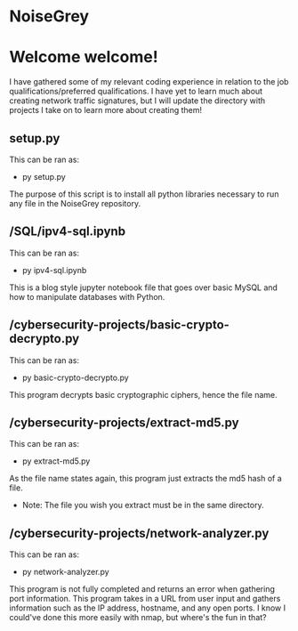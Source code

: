 # NoiseGrey

# Welcome welcome!

I have gathered some of my relevant coding experience in relation to the job qualifications/preferred qualifications.
I have yet to learn much about creating network traffic signatures, but I will update the directory with projects I take on to learn more about creating them!

## setup.py
This can be ran as:
- py setup.py

The purpose of this script is to install all python libraries necessary to run any file in the NoiseGrey repository.

## /SQL/ipv4-sql.ipynb
This can be ran as:
- py ipv4-sql.ipynb

This is a blog style jupyter notebook file that goes over basic MySQL and how to manipulate databases with Python.

## /cybersecurity-projects/basic-crypto-decrypto.py
This can be ran as:
- py basic-crypto-decrypto.py

This program decrypts basic cryptographic ciphers, hence the file name.

## /cybersecurity-projects/extract-md5.py
This can be ran as:
- py extract-md5.py

As the file name states again, this program just extracts the md5 hash of a file. 
* Note: The file you wish you extract must be in the same directory.

## /cybersecurity-projects/network-analyzer.py
This can be ran as:
- py network-analyzer.py

This program is not fully completed and returns an error when gathering port information. 
This program takes in a URL from user input and gathers information such as the IP address, hostname, and any open ports. I know I could've done this more easily with nmap, but where's the fun in that?
